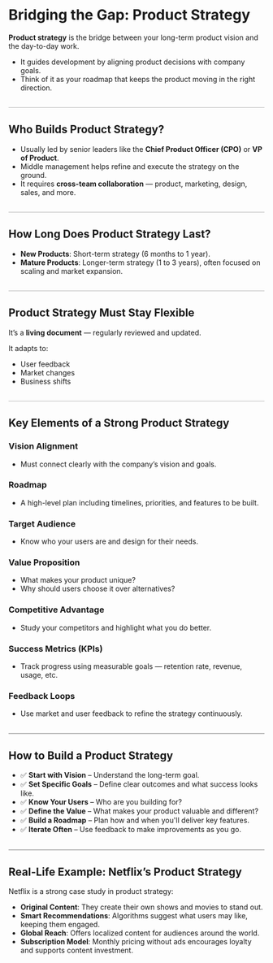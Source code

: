 <style>
  hr.section-break {
    border: none;
    height: 3px;
    background: linear-gradient(to right, #4b6cb7, #182848);
    margin: 40px 0;
    border-radius: 2px;
  }

  hr.topic-divider {
    border: none;
    height: 1.5px;
    background-color: #888;
    margin: 30px 0;
    opacity: 0.6;
  }

  hr.soft-line {
    border: none;
    height: 1px;
    background-color: #ccc;
    margin: 20px 0;
    opacity: 0.5;
  }
</style>


# Bridging the Gap: Product Strategy

**Product strategy** is the bridge between your long-term product vision and the day-to-day work.

- It guides development by aligning product decisions with company goals.
- Think of it as your roadmap that keeps the product moving in the right direction.

<hr class="topic-divider">

## Who Builds Product Strategy?

- Usually led by senior leaders like the **Chief Product Officer (CPO)** or **VP of Product**.
- Middle management helps refine and execute the strategy on the ground.
- It requires **cross-team collaboration** — product, marketing, design, sales, and more.

<hr class="topic-divider">

## How Long Does Product Strategy Last?

- **New Products**: Short-term strategy (6 months to 1 year).
- **Mature Products**: Longer-term strategy (1 to 3 years), often focused on scaling and market expansion.

<hr class="topic-divider">

## Product Strategy Must Stay Flexible

It’s a **living document** — regularly reviewed and updated.

It adapts to:
- User feedback  
- Market changes  
- Business shifts

<hr class="topic-divider">

## Key Elements of a Strong Product Strategy

### Vision Alignment
- Must connect clearly with the company’s vision and goals.

### Roadmap
- A high-level plan including timelines, priorities, and features to be built.

### Target Audience
- Know who your users are and design for their needs.

### Value Proposition
- What makes your product unique?
- Why should users choose it over alternatives?

### Competitive Advantage
- Study your competitors and highlight what you do better.

### Success Metrics (KPIs)
- Track progress using measurable goals — retention rate, revenue, usage, etc.

### Feedback Loops
- Use market and user feedback to refine the strategy continuously.

<hr class="topic-divider">

## How to Build a Product Strategy

- ✅ **Start with Vision** – Understand the long-term goal.
- ✅ **Set Specific Goals** – Define clear outcomes and what success looks like.
- ✅ **Know Your Users** – Who are you building for?
- ✅ **Define the Value** – What makes your product valuable and different?
- ✅ **Build a Roadmap** – Plan how and when you'll deliver key features.
- ✅ **Iterate Often** – Use feedback to make improvements as you go.

<hr class="topic-divider">

## Real-Life Example: Netflix’s Product Strategy

Netflix is a strong case study in product strategy:

- **Original Content**: They create their own shows and movies to stand out.
- **Smart Recommendations**: Algorithms suggest what users may like, keeping them engaged.
- **Global Reach**: Offers localized content for audiences around the world.
- **Subscription Model**: Monthly pricing without ads encourages loyalty and supports content investment.

